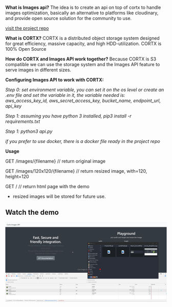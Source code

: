 **What is Images api?**
The idea is to create an api on top of cortx to handle images optimization, basically an alternative to platforms like cloudinary, and provide open source solution for the community to use.

[visit the project repo](https://github.com/Seagate/cortx-images)

**What is CORTX?**
CORTX is a distributed object storage system designed for great efficiency, massive capacity, and high HDD-utilization. CORTX is 100% Open Source

**How do CORTX and Images API work together?**
Because CORTX is S3 compatible we can use the storage system and the Images API feature to serve images in different sizes.

**Configuring Images API to work with CORTX:**

*Step 0: set environment variable, you can set it on the os level or create an .env file and set the variable in it, the variable needed is: aws_access_key_id, aws_secret_access_key, bucket_name, endpoint_url, api_key*

*Step 1: assuming you have python 3 installed, pip3 install -r requirements.txt*

*Step 1: python3 api.py*

*if you prefer to use docker, there is a docker file ready in the project repo*

**Usage**

GET /images/{filename} // return original image

GET /images/120x120/{filename} // return resized image, with=120, height=120

GET / // return html page with the demo

* resized images will be stored for future use.
## Watch the demo 
   
![demo](https://github.com/Seagate/cortx-images/blob/master/static/demo.gif)
